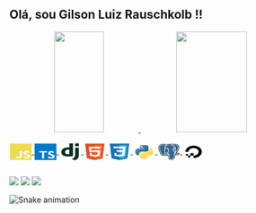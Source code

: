 ## Olá, sou Gilson Luiz Rauschkolb !!

<div align="center">
  <a href="https://github.com/gilsonluiz">
  <img width="42%" height="180em" src="https://github-readme-stats.vercel.app/api?username=gilsonluiz&show_icons=true&theme=vue-dark&include_all_commits=true&count_private=true"/>
  <img width="50%" height="180em" src="https://github-readme-stats.vercel.app/api/top-langs/?username=gilsonluiz&layout=compact&langs_count=7&theme=vue-dark"/>
</div>
<div style="display: inline_block"><br>
  <img align="center" alt="GilsonLuiz-Js" height="30" width="40" src="https://raw.githubusercontent.com/devicons/devicon/master/icons/javascript/javascript-plain.svg">
  <img align="center" alt="GilsonLuiz-Ts" height="30" width="40" src="https://raw.githubusercontent.com/devicons/devicon/master/icons/typescript/typescript-plain.svg">
  <img align="center" alt="GilsonLuiz-Django" height="30" width="40" src="https://raw.githubusercontent.com/devicons/devicon/master/icons/django/django-plain.svg">
  <img align="center" alt="GilsonLuiz-HTML" height="30" width="40" src="https://raw.githubusercontent.com/devicons/devicon/master/icons/html5/html5-original.svg">
  <img align="center" alt="GilsonLuiz-CSS" height="30" width="40" src="https://raw.githubusercontent.com/devicons/devicon/master/icons/css3/css3-original.svg">
  <img align="center" alt="GilsonLuiz-Python" height="30" width="40" src="https://raw.githubusercontent.com/devicons/devicon/master/icons/python/python-original.svg">
  <img align="center" alt="GilsonLuiz-PostgreSQL" height="30" width="40" src="https://raw.githubusercontent.com/devicons/devicon/master/icons/postgresql/postgresql-original.svg">
  <img align="center" alt="GilsonLuiz-Python" height="30" width="40" src="https://raw.githubusercontent.com/devicons/devicon/master/icons/digitalocean/digitalocean-plain.svg">
</div>

  ##
 
<div> 
  <a href="https://instagram.com/grauschkolb" target="_blank"><img src="https://img.shields.io/badge/-Instagram-%23E4405F?style=for-the-badge&logo=instagram&logoColor=white" target="_blank"></a>
  <a href = "mailto:gilsonrauschkolb@ymail.com"><img src="https://img.shields.io/badge/-ymail-%23333?style=for-the-badge&logo=gmail&logoColor=white" target="_blank"></a>
  <a href="https://www.linkedin.com/in/gilson-rauschkolb-68753b38/" target="_blank"><img src="https://img.shields.io/badge/-LinkedIn-%230077B5?style=for-the-badge&logo=linkedin&logoColor=white" target="_blank"></a>

  ![Snake animation](https://github.com/gilsonluiz/gilsonluiz/blob/output/github-contribution-grid-snake.svg)
  
</div>
